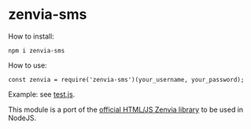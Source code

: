 # zenvia-sms

How to install:

```
npm i zenvia-sms
```

How to use:

```
const zenvia = require('zenvia-sms')(your_username, your_password);
```

Example: see [test.js](tests/test.js).

This module is a port of the [official HTML/JS Zenvia library](https://zenviasms.docs.apiary.io/reference/bibliotecas) to be used in NodeJS.